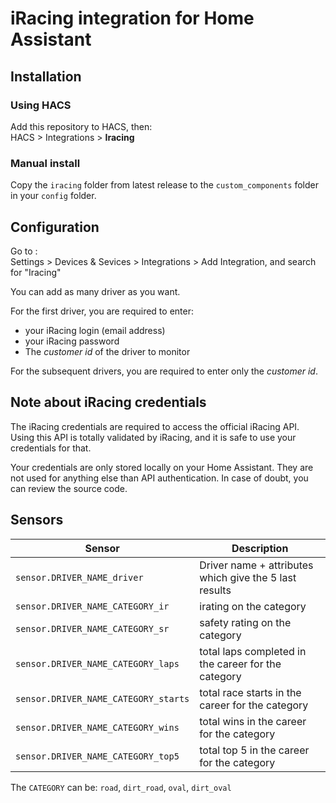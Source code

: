 # iRacing integration for Home Assistant

## Installation

### Using HACS

Add this repository to HACS, then:  
HACS > Integrations > **Iracing**

### Manual install

Copy the `iracing` folder from latest release to the `custom_components` folder in your `config` folder.

## Configuration

Go to :  
Settings > Devices & Sevices > Integrations > Add Integration, and search for "Iracing"

You can add as many driver as you want.

For the first driver, you are required to enter:

* your iRacing login (email address)
* your iRacing password
* The _customer id_ of the driver to monitor

For the subsequent drivers, you are required to enter only the _customer id_.

## Note about iRacing credentials

The iRacing credentials are required to access the official iRacing API. Using this API is totally validated by iRacing, and it is safe to use your credentials for that.

Your credentials are only stored locally on your Home Assistant. They are not used for anything else than API authentication. In case of doubt, you can review the source code.

## Sensors

| Sensor | Description |
|--------|-------------|
| `sensor.DRIVER_NAME_driver` | Driver name + attributes which give the 5 last results |
| `sensor.DRIVER_NAME_CATEGORY_ir` | irating on the category |
| `sensor.DRIVER_NAME_CATEGORY_sr` | safety rating on the category |
| `sensor.DRIVER_NAME_CATEGORY_laps` | total laps completed in the career for the category |
| `sensor.DRIVER_NAME_CATEGORY_starts` | total race starts in the career for the category |
| `sensor.DRIVER_NAME_CATEGORY_wins` | total wins in the career for the category |
| `sensor.DRIVER_NAME_CATEGORY_top5` | total top 5 in the career for the category |

The `CATEGORY` can be: `road`, `dirt_road`, `oval`, `dirt_oval`